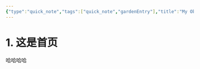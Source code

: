 ```yaml
---
{"type":"quick_note","tags":["quick_note","gardenEntry"],"title":"My Obsidian","author":"codertoro","establish":"2025-03-03 20：01：58","dg-home":"true","dg-publish":true,"permalink":"/Ideas/000-主页/","dgPassFrontmatter":true,"created":"2025-03-04T09:16:00.841+08:00","updated":"2025-03-04T09:16:35.732+08:00"}
---
```


# 1. 这是首页
哈哈哈哈